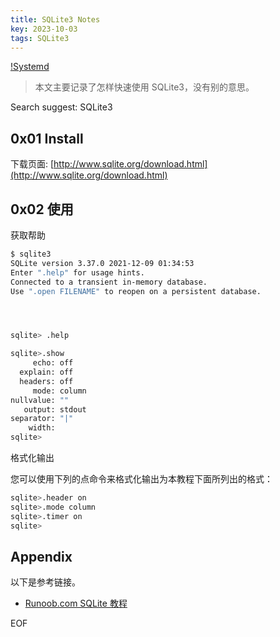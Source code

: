```yaml
---
title: SQLite3 Notes
key: 2023-10-03
tags: SQLite3 
---
```


[!Systemd](http://www.ruanyifeng.com/blogimg/asset/2016/bg2016030701.gif)

> 本文主要记录了怎样快速使用 SQLite3，没有别的意思。

Search suggest: SQLite3

<!--more-->
## 0x01 Install

下载页面: [http://www.sqlite.org/download.html](http://www.sqlite.org/download.html)

## 0x02 使用

获取帮助

```sh
$ sqlite3
SQLite version 3.37.0 2021-12-09 01:34:53
Enter ".help" for usage hints.
Connected to a transient in-memory database.
Use ".open FILENAME" to reopen on a persistent database.




sqlite> .help

sqlite>.show
     echo: off
  explain: off
  headers: off
     mode: column
nullvalue: ""
   output: stdout
separator: "|"
    width:
sqlite>

```

格式化输出

您可以使用下列的点命令来格式化输出为本教程下面所列出的格式：

```sh
sqlite>.header on
sqlite>.mode column
sqlite>.timer on
sqlite>
```




## Appendix

以下是参考链接。

- [Runoob.com SQLite 教程](https://www.runoob.com/sqlite/sqlite-commands.html)

EOF
